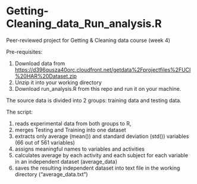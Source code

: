 # Getting-Cleaning_data_Run_analysis.R
Peer-reviewed project for Getting &amp; Cleaning data course (week 4)

Pre-requisites:
1.	Download data from https://d396qusza40orc.cloudfront.net/getdata%2Fprojectfiles%2FUCI%20HAR%20Dataset.zip
2.	Unzip it into your working directory
3.	Download run_analysis.R from this repo and run it on your machine.

The source data is divided into 2 groups: training data and testing data.

The script:
1.	reads experimental data from both groups to R, 
2.	merges Testing and Training into one dataset
3.	extracts only average (mean()) and standard deviation (std()) variables (66 out of 561 variables)
4.	assigns meaningful names to variables and activities
5.	calculates average by each activity and each subject for each variable in an independent dataset (average_data)
6.	saves the resulting independent dataset into text file in the working directory (“average_data.txt”)
